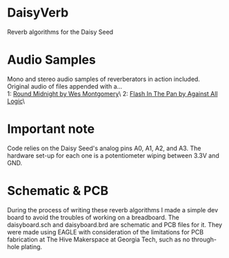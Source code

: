# DaisyVerb
Reverb algorithms for the Daisy Seed

# Audio Samples
Mono and stereo audio samples of reverberators in action included.\
Original audio of files appended with a...\
1: [Round Midnight by Wes Montgomery](https://www.youtube.com/watch?v=PMhMiBxuqkg)\ 
2: [Flash In The Pan by Against All Logic](https://www.youtube.com/watch?v=LaSEOVulOY0)\

# Important note
Code relies on the Daisy Seed's analog pins A0, A1, A2, and A3. The hardware set-up for each one is a potentiometer wiping between 3.3V and GND.

# Schematic & PCB
During the process of writing these reverb algorithms I made a simple dev board to avoid the troubles of working on a breadboard. The daisyboard.sch and daisyboard.brd are schematic and PCB files for it. They were made using EAGLE with consideration of the limitations for PCB fabrication at The Hive Makerspace at Georgia Tech, such as no through-hole plating.


